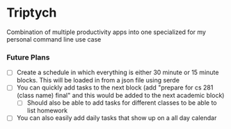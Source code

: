 # Triptych

Combination of multiple productivity apps into one specialized for my personal command line use case

### Future Plans

- [ ] Create a schedule in which everything is either 30 minute or 15 minute blocks. This will be loaded in from a json file using serde
- [ ] You can quickly add tasks to the next block (add "prepare for cs 281 (class name) final" and this would be added to the next academic block)
  - [ ] Should also be able to add tasks for different classes to be able to list homework
- [ ] You can also easily add daily tasks that show up on a all day calendar
